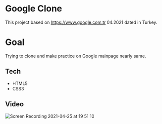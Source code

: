 # Google Clone
This project based on https://www.google.com.tr 04.2021 dated in Turkey.
# Goal
Trying to clone and make practice on Google mainpage nearly same.
## Tech
- HTML5
- CSS3
## Video
![Screen Recording 2021-04-25 at 19 51 10](https://user-images.githubusercontent.com/22565318/116001935-d4c73280-a5ff-11eb-9e2a-7a90392ebcde.gif)
